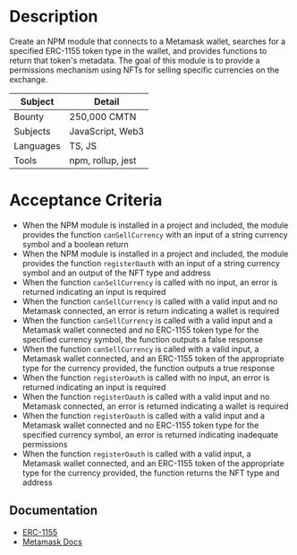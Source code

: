 # Description

Create an NPM module that connects to a Metamask wallet, searches for a specified ERC-1155 token type in the wallet, and provides functions to return that token's metadata. The goal of this module is to provide a permissions mechanism using NFTs for selling specific currencies on the exchange.

Subject | Detail
------ | -------
Bounty | 250,000 CMTN
Subjects | JavaScript, Web3
Languages | TS, JS
Tools | npm, rollup, jest

# Acceptance Criteria

- When the NPM module is installed in a project and included, the module provides the function `canSellCurrency` with an input of a string currency symbol and a boolean return
- When the NPM module is installed in a project and included, the module provides the function `registerOauth` with an input of a string currency symbol and an output of the NFT type and address
- When the function `canSellCurrency` is called with no input, an error is returned indicating an input is required
- When the function `canSellCurrency` is called with a valid input and no Metamask connected, an error is return indicating a wallet is required
- When the function `canSellCurrency` is called with a valid input and a Metamask wallet connected and no ERC-1155 token type for the specified currency symbol, the function outputs a false response
- When the function `canSellCurrency` is called with a valid input, a Metamask wallet connected, and an ERC-1155 token of the appropriate type for the currency provided, the function outputs a true response
- When the function `registerOauth` is called with no input, an error is returned indicating an input is required
- When the function `registerOauth` is called with a valid input and no Metamask connected, an error is returned indicating a wallet is required
- When the function `registerOauth` is called with a valid input and a Metamask wallet connected and no ERC-1155 token type for the specified currency symbol, an error is returned indicating inadequate permissions
- When the function `registerOauth` is called with a valid input, a Metamask wallet connected, and an ERC-1155 token of the appropriate type for the currency provided, the function returns the NFT type and address

## Documentation

- [ERC-1155](https://eips.ethereum.org/EIPS/eip-1155)
- [Metamask Docs](https://docs.metamask.io/guide/)
